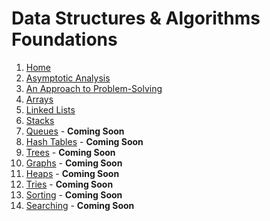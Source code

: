 # Data Structures & Algorithms Foundations

1. [Home](https://github.com/mc-0/DSA/wiki)
2. [Asymptotic Analysis](https://github.com/mc-0/DSA/wiki/Asymptotic-Analysis)
3. [An Approach to Problem-Solving](https://github.com/mc-0/DSA/wiki/An-Approach-to-Problem-Solving)
4. [Arrays](https://github.com/mc-0/DSA/wiki/Arrays)
5. [Linked Lists](https://github.com/mc-0/DSA/wiki/Linked-Lists)
6. [Stacks](https://github.com/mc-0/DSA/wiki/Stacks)
7. [Queues]() - **__Coming Soon__**
8. [Hash Tables]() - **__Coming Soon__**
9. [Trees]() - **__Coming Soon__**
10. [Graphs]() - **__Coming Soon__**
11. [Heaps]() - **__Coming Soon__**
12. [Tries]() - **__Coming Soon__**
13. [Sorting]() - **__Coming Soon__**
14. [Searching]() - **__Coming Soon__**